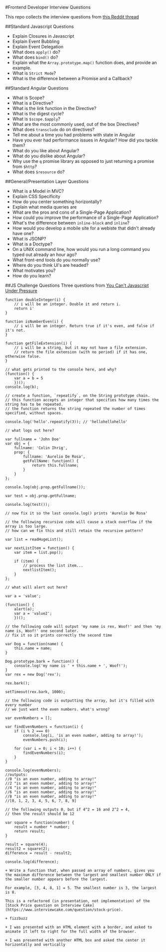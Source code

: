 #Frontend Developer Interview Questions

This repo collects the interview questions from [this Reddit thread](https://www.reddit.com/r/webdev/comments/3f7q3q/been_interviewing_with_a_lot_of_tech_startups_as/)

##Standard Javascript Questions

+ Explain Closures in Javascript
+ Explain Event Bubbling
+ Explain Event Delegation
+ What does `apply()` do?
+ What does `bind()` do?
+ Explain what the `Array.prototype.map()` function does, and provide an example.
+ What is `Strict Mode`?
+ What is the difference between a Promise and a Callback?

##Standard Angular Questions
+ What is Scope?
+ What is a Directive?
+ What is the link function in the Directive?
+ What is the digest cycle?
+ What is `$scope.$apply`?
+ What are the most commonly used, out of the box Directives?
+ What does `transclude` do on directives?
+ Tell me about a time you had problems with state in Angular
+ Have you ever had performance issues in Angular? How did you tackle them?
+ What do you like about Angular?
+ What do you dislike about Angular?
+ Why use the `q` promise library as opposed to just returning a promise from `$http`?
+ What does `$resource` do?

##General/Presentation Layer Questions
+ What is a Model in MVC?
+ Explain CSS Specificity
+ How do you center something horizontally?
+ Explain what media queries are
+ What are the pros and cons of a Single-Page Application?
+ How could you improve the performance of a Single-Page Application?
+ What's the difference between `inline-block` and `inline`?
+ How would you develop a mobile site for a webiste that didn't already have one?
+ What is JSONP?
+ What is a Doctype?
+ On a UNIX command line, how would you run a long command you typed out already an hour ago?
+ What front-end tools do you normally use?
+ Where do you think UI's are headed?
+ What motivates you?
+ How do you learn?

##JS Challenge Questions
Three questions from [You Can't Javascript Under Pressure](http://games.usvsth3m.com/javascript-under-pressure/)

```
function doubleInteger(i) {
    // i will be an integer. Double it and return i.
    return i'
}
```

```
function isNumberEven(i) {
    // i will be an integer. Return true if it's even, and false if it's not.
}
```

```
function getFileExtension(i) {
    // i will be a string, but it may not have a file extension.
    // return the file extension (with no period) if it has one, otherwise false.
}
```

```
// what gets printed to the console here, and why?
(function() {
    var a = b = 5
    })();
console.log(b);
```

```
// create a function, `repeatify`, on the String prototype chain.
// this function accepts an integer that specifies how many times the string has to be repeated.
// the function returns the string repeated the number of times specified, without spaces.

console.log('hello'.repeatify(3)); // 'hellohellohello'
```

```
// what logs out here?

var fullname = 'John Doe'
var obj = {
    fullname: 'Colin Ihrig',
    prop: {
        fullname: 'Aurelio De Rosa',
        getFullName: function() {
            return this.fullname;
        }
    }
};

console.log(obj.prop.getFullname());

var test = obj.prop.getFullname;

console.log(test());

// now fix it so the last console.log() prints 'Aurelio De Rosa'
```

```
// the following recursive code will cause a stack overflow if the array is too large.
// how can we fix this and still retain the recursive pattern?

var list = readHugeList();

var nextListItem = function() {
    var item = list.pop();

    if (item) {
        // process the list item...
        nextlistItem();
    }
};
```

```
// what will alert out here?

var a = 'value';

(function() {
    alert(a);
    var a = 'value2';
    })();
```

```
// the following code will output 'my name is rex, Woof!' and then 'my name is, Woof!' one second later.
// fix it so it prints correctly the second time

var Dog = function(name) {
    this.name = name;
}

Dog.prototype.bark = function() {
    console.log('my name is ' + this.name + ', Woof!');
}
var rex = new Dog('rex');

rex.bark();

setTimeout(rex.bark, 1000);
```

```
// the following code is outputting the array, but it's filled with every number
// we just want the even numbers. what's wrong?

var evenNumbers = [];

var findEvenNumbers = function(i) {
    if (i % 2 === 0)
        console.log(i, 'is an even number, adding to array!');
        evenNumbers.push(i);

    for (var i = 0; i < 10; i++) {
        findEvenNumbers(i);
    }
}

console.log(evenNumbers);
//outputs:
//0 "is an even number, adding to array!"
//2 "is an even number, adding to array!"
//4 "is an even number, adding to array!"
//6 "is an even number, adding to array!"
//8 "is an even number, adding to array!"
//[0, 1, 2, 3, 4, 5, 6, 7, 8, 9]
```

```
// the following outputs 0, but if 4^2 = 16 and 2^2 = 4,
// then the result should be 12

var square = function(number) {
    result = number * number;
    return result;
}

result = square(4);
result2 = square(2);
difference = result - result2;

console.log(difference);
```

```
+ Write a function that, when passed an array of numbers, gives you the maximum difference between the largest and smallest number ONLY if the smaller number appears before the largest.

For example, [3, 4, 8, 1] = 5. The smallest number is 3, the largest is 8.

This is a refactored (in presentation, not implementation) of the [Stock Price question on Interview Cake](https://www.interviewcake.com/question/stock-price).

+ fizzbuzz

+ I was presented with an HTML element with a border, and asked to animate it left to right for the full width of the browser.

+ I was presented with another HTML box and asked the center it horizontally and vertically
```
